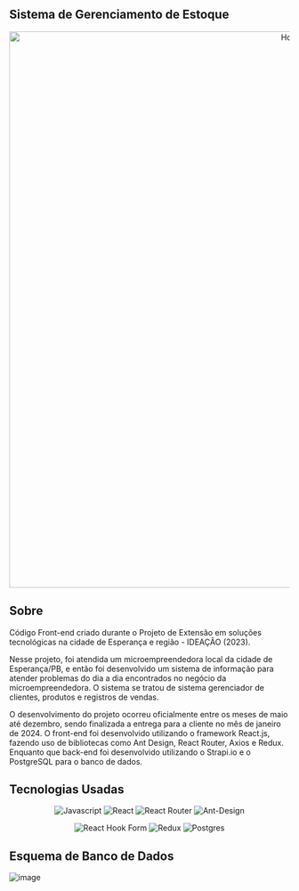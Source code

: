 ## Sistema de Gerenciamento de Estoque

<p align="center">
  <img src="https://github.com/Pedroo722/Gerenciamento-de-Estoque/assets/132232273/8da0cc0e-d3e0-40fd-86ea-c73a64f91af7" width="1000px" alt="Home">
</p>

## Sobre 

Código Front-end criado durante o Projeto de Extensão em soluções tecnológicas na cidade de Esperança e região - IDEAÇÂO (2023).

Nesse projeto, foi atendida um microempreendedora local da cidade de Esperança/PB, e então foi desenvolvido um sistema de informação para atender problemas do dia a dia encontrados no negócio da microempreendedora. O sistema se tratou de sistema gerenciador de clientes, produtos e registros de vendas. 

O desenvolvimento do projeto ocorreu oficialmente entre os meses de maio até dezembro, sendo finalizada a entrega para a cliente no mês de janeiro de 2024. O front-end foi desenvolvido utilizando o framework React.js, fazendo uso de bibliotecas como Ant Design, React Router, Axios e Redux. Enquanto que back-end foi desenvolvido utilizando o Strapi.io e o PostgreSQL para o banco de dados.

## Tecnologias Usadas


<div align="center">

![Javascript](https://img.shields.io/badge/javascript-%23323330?style=for-the-badge&logo=javascript&logoColor=%23F7DF1E)
![React](https://img.shields.io/badge/react-%2320232a?style=for-the-badge&logo=react&logoColor=%2361DAFB)
![React Router](https://img.shields.io/badge/React_Router-CA4245?style=for-the-badge&logo=react-router&logoColor=white)
![Ant-Design](https://img.shields.io/badge/-AntDesign-%230170FE?style=for-the-badge&logo=ant-design&logoColor=white)

![React Hook Form](https://img.shields.io/badge/React%20Hook%20Form-%23EC5990.svg?style=for-the-badge&logo=reacthookform&logoColor=white)
![Redux](https://img.shields.io/badge/redux-%23593d88.svg?style=for-the-badge&logo=redux&logoColor=white)
![Postgres](https://img.shields.io/badge/postgres-%23316192.svg?style=for-the-badge&logo=postgresql&logoColor=white)

</div>


## Esquema de Banco de Dados

![image](https://github.com/Pedroo722/Gerenciamento-de-Estoque/assets/132232273/5402f8c0-037c-4675-ac0b-5f2972464bcd)
